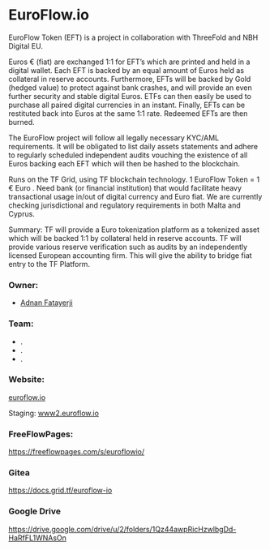 # EuroFlow.io

EuroFlow Token (EFT) is a project in collaboration with ThreeFold and NBH Digital EU.

Euros € (fiat) are exchanged 1:1 for EFT’s which are printed and held in a digital wallet. Each EFT is backed by an equal amount of Euros held as collateral in reserve accounts. Furthermore, EFTs will be backed by Gold (hedged value) to protect against bank crashes, and will provide an even further security and stable digital Euros. ETFs can then easily be used to purchase all paired digital currencies in an instant. Finally, EFTs can be restituted back into Euros at the same 1:1 rate. Redeemed EFTs are then burned. 

The EuroFlow project will follow all legally necessary KYC/AML requirements. It will be obligated to list daily assets statements and adhere to regularly scheduled independent audits vouching the existence of all Euros backing each EFT which will then be hashed to the blockchain.

Runs on the TF Grid, using TF blockchain technology.
1 EuroFlow Token = 1 € Euro .
Need bank (or financial institution) that would facilitate heavy transactional usage in/out of digital currency and Euro fiat. We are currently checking jurisdictional and regulatory requirements in both Malta and Cyprus.

Summary: 
TF will provide a Euro tokenization platform as a tokenized asset which will be backed 1:1 by collateral held in reserve accounts. 
TF will provide various reserve verification such as audits by an independently licensed European accounting firm.
This will give the ability to bridge fiat entry to the TF Platform. 

### Owner: 
* [Adnan Fatayerji](https://github.com/AdnanFatayerji)

### Team:
* .
* .
* .

### Website:

[euroflow.io](http://euroflow.io)

Staging: [www2.euroflow.io](https://www2.euroflow.io/)

### FreeFlowPages: 
https://freeflowpages.com/s/euroflowio/

### Gitea
https://docs.grid.tf/euroflow-io

### Google Drive
https://drive.google.com/drive/u/2/folders/1Qz44awpRicHzwlbgDd-HaRfFL1WNAsOn
